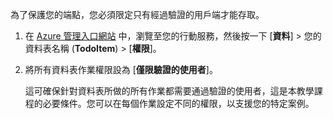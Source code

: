 
為了保護您的端點，您必須限定只有經過驗證的用戶端才能存取。

1. 在 [Azure 管理入口網站](https://manage.windowsazure.com/) 中，瀏覽至您的行動服務，然後按一下 [**資料**] > 您的資料表名稱 (**TodoItem**) > [**權限**]。 

2. 將所有資料表作業權限設為 [**僅限驗證的使用者**]。

	 這可確保針對資料表所做的所有作業都需要通過驗證的使用者，這是本教學課程的必要條件。您可以在每個作業設定不同的權限，以支援您的特定案例。

<!---HONumber=Oct15_HO3-->